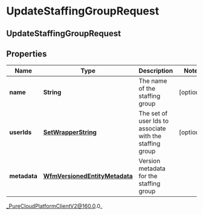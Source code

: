 # UpdateStaffingGroupRequest

## UpdateStaffingGroupRequest

## Properties

|Name | Type | Description | Notes|
|------------ | ------------- | ------------- | -------------|
| **name** | **String** | The name of the staffing group | [optional] |
| **userIds** | [**SetWrapperString**](SetWrapperString) | The set of user Ids to associate with the staffing group | [optional] |
| **metadata** | [**WfmVersionedEntityMetadata**](WfmVersionedEntityMetadata) | Version metadata for the staffing group | |



_PureCloudPlatformClientV2@160.0.0_
